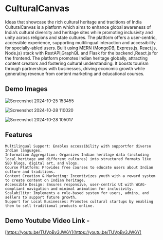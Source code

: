 # CulturalCanvas
Ideas that showcase the rich cultural heritage and traditions of India
CulturalCanvas is a platform which aims to enhance global awareness of India’s cultural diversity and heritage sites while promoting inclusivity and unity across religions and state cultures. The platform offers a user-centric, accessible experience, supporting multilingual interaction and accessibility for specially-abled users. Built using MERN (MongoDB, Express.js, React.js, Node.js) stack with RestAPI,GraphQL and Flask for the backend ,React.js for the frontend. The platform promotes Indian heritage globally, attracting content creators and fostering cultural understanding. It boosts tourism through partnerships with businesses, driving economic growth while generating revenue from content marketing and educational courses.

## Demo Images

![Screenshot 2024-10-25 153455](https://github.com/user-attachments/assets/0d97abcd-d999-40d3-8b9d-4976cc7df535)


![Screenshot 2024-10-28 110020](https://github.com/user-attachments/assets/38914630-4c1c-4125-a98c-027ac382d156)


![Screenshot 2024-10-28 105017](https://github.com/user-attachments/assets/3199d3ed-ca6c-4e61-bc1d-fe3a046f0dd7)


## Features
```
Multilingual Support: Enables accessibility with supportfor diverse Indian languages.
Information Aggregation: Organizes Indian heritage data (including local heritage and different cultures) into structured formats like SEO blogs, digital art, and vlogs.
Course Platform: Provides free courses to educate users about Indian culture and traditions.
Content Creation & Marketing: Incentivizes youth with a reward system to create content on Indian heritage.
Accessible Design: Ensures responsive, user-centric UI with WCAG-compliant navigation and minimal animation for inclusivity.
Scalability: Implements a role-based system for users, admins, and sellers to support future growth.
Support for Local Businesses: Promotes cultural startups by enabling them to sell traditional products online.
```
## Demo Youtube Video Link -
[https://youtu.be/TUVpBv3JW6Y](https://youtu.be/TUVpBv3JW6Y)
